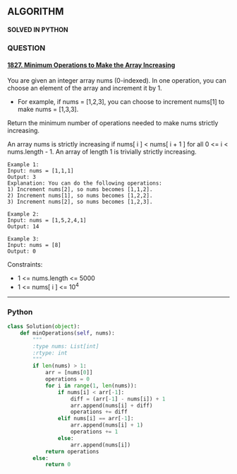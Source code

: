 ## ALGORITHM

#### SOLVED IN PYTHON
### QUESTION

#### [1827. Minimum Operations to Make the Array Increasing](https://leetcode.com/problems/minimum-operations-to-make-the-array-increasing/)

You are given an integer array nums (0-indexed). In one operation, you can choose an element of the array and increment it by 1.

* For example, if nums = [1,2,3], you can choose to increment nums[1] to make nums = [1,3,3].

Return the minimum number of operations needed to make nums strictly increasing.

An array nums is strictly increasing if nums[ i ] < nums[ i + 1 ] for all 0 <= i < nums.length - 1. An array of length 1 is trivially strictly increasing.

```
Example 1:
Input: nums = [1,1,1]
Output: 3
Explanation: You can do the following operations:
1) Increment nums[2], so nums becomes [1,1,2].
2) Increment nums[1], so nums becomes [1,2,2].
3) Increment nums[2], so nums becomes [1,2,3].

Example 2:
Input: nums = [1,5,2,4,1]
Output: 14

Example 3:
Input: nums = [8]
Output: 0
```

Constraints:

* 1 <= nums.length <= 5000
* 1 <= nums[ i ] <= 10<sup>4</sup>

-----

### Python

```py
class Solution(object):
    def minOperations(self, nums):
        """
        :type nums: List[int]
        :rtype: int
        """
        if len(nums) > 1:
            arr = [nums[0]]
            operations = 0
            for i in range(1, len(nums)):
                if nums[i] < arr[-1]:
                    diff = (arr[-1] - nums[i]) + 1
                    arr.append(nums[i] + diff)
                    operations += diff
                elif nums[i] == arr[-1]:
                    arr.append(nums[i] + 1)
                    operations += 1
                else:
                    arr.append(nums[i])
            return operations
        else:
            return 0
```
